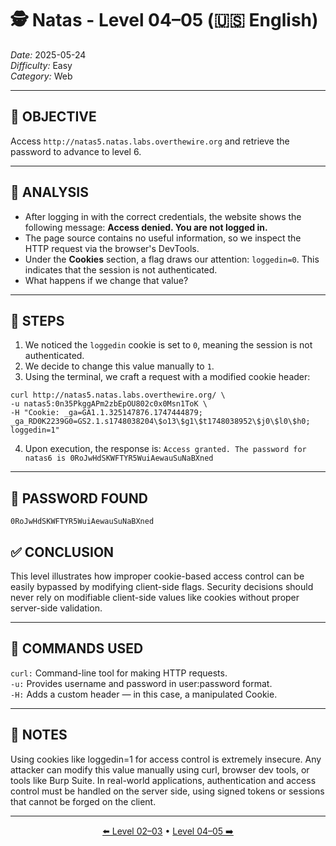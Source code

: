 # 🕵️ Natas - Level 04–05 (🇺🇸 English)  
*Date:* 2025-05-24  
*Difficulty:* Easy  
*Category:* Web

---

## 🎯 OBJECTIVE

Access `http://natas5.natas.labs.overthewire.org` and retrieve the password to advance to level 6.

---

## 🔎 ANALYSIS

- After logging in with the correct credentials, the website shows the following message:
**Access denied. You are not logged in.**
- The page source contains no useful information, so we inspect the HTTP request via the browser's DevTools.
- Under the **Cookies** section, a flag draws our attention: `loggedin=0`. This indicates that the session is not authenticated.
- What happens if we change that value?

---

## 🧱 STEPS

1. We noticed the `loggedin` cookie is set to `0`, meaning the session is not authenticated.
2. We decide to change this value manually to `1`.
3. Using the terminal, we craft a request with a modified cookie header:

```
curl http://natas5.natas.labs.overthewire.org/ \  
-u natas5:0n35PkggAPm2zbEpOU802c0x0Msn1ToK \  
-H "Cookie: _ga=GA1.1.325147876.1747444879; _ga_RD0K2239G0=GS2.1.s1748038204\$o13\$g1\$t1748038952\$j0\$l0\$h0; loggedin=1"  
```
4. Upon execution, the response is: `Access granted. The password for natas6 is 0RoJwHdSKWFTYR5WuiAewauSuNaBXned`

---

## 🔑 PASSWORD FOUND

```
0RoJwHdSKWFTYR5WuiAewauSuNaBXned
```

## ✅ CONCLUSION

This level illustrates how improper cookie-based access control can be easily bypassed by modifying client-side flags.
Security decisions should never rely on modifiable client-side values like cookies without proper server-side validation.


---

## 🧪 COMMANDS USED

`curl:` Command-line tool for making HTTP requests.  
`-u:` Provides username and password in user:password format.  
`-H:` Adds a custom header — in this case, a manipulated Cookie.  

---

## 🧠 NOTES

Using cookies like loggedin=1 for access control is extremely insecure. Any attacker can modify this value manually using curl, browser dev tools, or tools like Burp Suite.
In real-world applications, authentication and access control must be handled on the server side, using signed tokens or sessions that cannot be forged on the client.

---


<p align="center">
  <a href="../Natas03-04/Readme-US.md">⬅️ Level 02–03</a> • 
  <a href="../Natas05-06/Readme-US.md">Level 04–05 ➡️</a>
</p>
